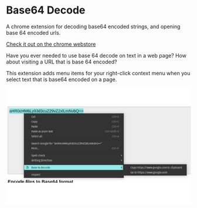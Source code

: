 # Base64 Decode

A chrome extension for decoding base64 encoded strings, and opening base 64 encoded urls.

[Check it out on the chrome webstore](https://chrome.google.com/webstore/detail/base-64-decode/cjjhhjjoenldlkfbdinpigfcpkhijhco)

Have you ever needed to use base 64 decode on text in a web page? How about visiting a URL that is base 64 encoded?

This extension adds menu items for your right-click context menu when you select text that is base64 encoded on a page.

![Screenshot](./screenshot.jpg)
